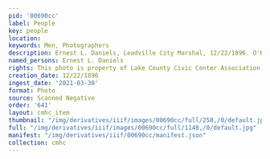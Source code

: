 ```yaml
---
pid: '00690cc'
label: People
key: people
location: 
keywords: Men, Photographers
description: Ernest L. Daniels, Leadville City Marshal, 12/22/1896. O'Keefe & Stockdorf
named_persons: Ernest L. Daniels
rights: This photo is property of Lake County Civic Center Association.
creation_date: 12/22/1896
ingest_date: '2021-03-30'
format: Photo
source: Scanned Negative
order: '641'
layout: cmhc_item
thumbnail: "/img/derivatives/iiif/images/00690cc/full/250,/0/default.jpg"
full: "/img/derivatives/iiif/images/00690cc/full/1140,/0/default.jpg"
manifest: "/img/derivatives/iiif/00690cc/manifest.json"
collection: cmhc
---
```

